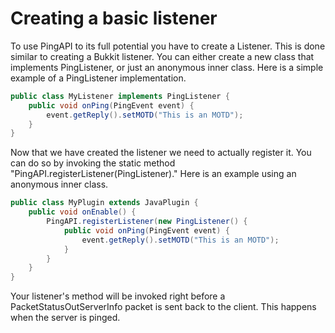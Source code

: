 # Creating a basic listener

To use PingAPI to its full potential you have to create a Listener. This is done similar to creating a Bukkit listener. You can either create a new class that implements PingListener, or just an anonymous inner class. Here is a simple example of a PingListener implementation.

```java
public class MyListener implements PingListener {
    public void onPing(PingEvent event) {
        event.getReply().setMOTD("This is an MOTD");
    }
}
```

Now that we have created the listener we need to actually register it. You can do so by invoking the static method "PingAPI.registerListener(PingListener)." Here is an example using an anonymous inner class.

```java
public class MyPlugin extends JavaPlugin {
    public void onEnable() {
        PingAPI.registerListener(new PingListener() {
            public void onPing(PingEvent event) {
                event.getReply().setMOTD("This is an MOTD");
            }
        }
    }
}
```

Your listener's method will be invoked right before a PacketStatusOutServerInfo packet is sent back to the client. This happens when the server is pinged.
